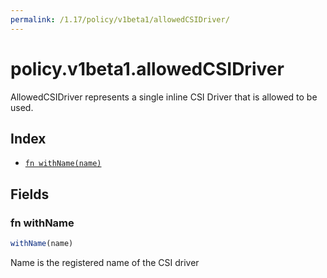 ```yaml
---
permalink: /1.17/policy/v1beta1/allowedCSIDriver/
---
```


# policy.v1beta1.allowedCSIDriver

AllowedCSIDriver represents a single inline CSI Driver that is allowed to be used.

## Index

* [`fn withName(name)`](#fn-withname)

## Fields

### fn withName

```ts
withName(name)
```

Name is the registered name of the CSI driver